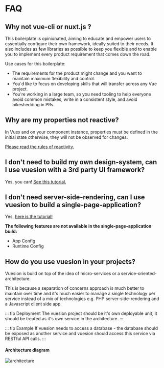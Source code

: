 # FAQ

## Why not vue-cli or nuxt.js ?

This boilerplate is opinionated, aiming to educate and empower users to essentially configure their own framework,
ideally suited to their needs. It also includes as few libraries as possible to keep you flexible and to enable you
to implement every product requirement that comes down the road.

Use cases for this boilerplate:

- The requirements for the product might change and you want to maintain maximum flexibility and control.
- You'd like to focus on developing skills that will transfer across any Vue project.
- You're working in a large team, so you need tooling to help everyone avoid common mistakes,
  write in a consistent style, and avoid bikeshedding in PRs.

## Why are my properties not reactive?

In Vuex and on your component instance, properties must be defined in the initial state otherwise, they will not be
observed for changes.

[Please read the rules of reactivity.](https://vuex.vuejs.org/guide/mutations.html#mutations-follow-vue-s-reactivity-rules)

## I don't need to build my own design-system, can I use vuesion with a 3rd party UI framework?

Yes, you can! [See this tutorial.](tutorials/third-party.md)

## I don't need server-side-rendering, can I use vuesion to build a single-page-application?

Yes, [here is the tutorial!](guide/deployment.md#static-single-page-application)

**The following features are not available in the single-page-application build:**

- App Config
- Runtime Config

## How do you use vuesion in your projects?

Vuesion is build on top of the idea of micro-services or a service-oriented-architecture.

This is because a separation of concerns approach is much better to maintain over time and it's much easier to manage a single technology
per service instead of a mix of technologies e.g. PHP server-side-rendering and a Javascript client side app.

::: tip Deployment
The vuesion project should be it's own deployable unit, it should be treated as it's own service in the architecture.
:::

::: tip Example
If vuesion needs to access a database - the database should be exposed as another service and vuesion
should access this service via RESTful API calls.
:::

#### Architecture diagram

<img :src="$withBase('/architecture.jpg')" alt="architecture">
